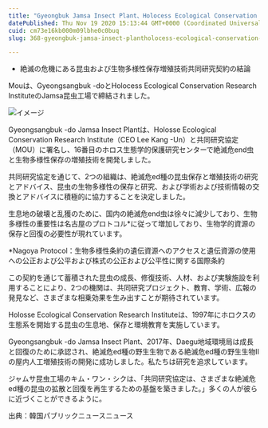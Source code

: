 ```yaml
---
title: "Gyeongbuk Jamsa Insect Plant、Holocess Ecological Conservation Research Institute、および絶滅危ed種の昆虫共同研究"
datePublished: Thu Nov 19 2020 15:13:44 GMT+0000 (Coordinated Universal Time)
cuid: cm73e16kb000m09lbhe0c0buq
slug: 368-gyeongbuk-jamsa-insect-plantholocess-ecological-conservation-research-instituteed

---
```



- 絶滅の危機にある昆虫および生物多様性保存増殖技術共同研究契約の結論

Mouは、Gyeongsangbuk -doとHolocess Ecological Conservation Research InstituteのJamsa昆虫工場で締結されました。

![イメージ](https://cdn.hashnode.com/res/hashnode/image/upload/v1739454053125/76b92f77-d9db-4fbe-adb7-8ec765081962.jpeg)

Gyeongsangbuk -do Jamsa Insect Plantは、Holosse Ecological Conservation Research Institute（CEO Lee Kang -Un）と共同研究協定（MOU）に署名し、16番目のホロス生態学的保護研究センターで絶滅危end虫と生物多様性保存の増殖技術を開発しました。

共同研究協定を通じて、2つの組織は、絶滅危ed種の昆虫保存と増殖技術の研究とアドバイス、昆虫の生物多様性の保存と研究、および学術および技術情報の交換とアドバイスに積極的に協力することを決定しました。

生息地の破壊と乱獲のために、国内の絶滅危end虫は徐々に減少しており、生物多様性の重要性は名古屋のプロトコル*に従って増加しており、生物学的資源の保存と回復の必要性が現れています。

*Nagoya Protocol：生物多様性条約の遺伝資源へのアクセスと遺伝資源の使用への公正および公平および株式の公正および公平性に関する国際条約

この契約を通じて蓄積された昆虫の成長、修復技術、人材、および実験施設を利用することにより、2つの機関は、共同研究プロジェクト、教育、学術、広報の発見など、さまざまな相乗効果を生み出すことが期待されています。

Holosse Ecological Conservation Research Instituteは、1997年にホロクスの生態系を開始する昆虫の生息地、保存と環境教育を実施しています。

Gyeongsangbuk -do Jamsa Insect Plant、2017年、Daegu地域環境局は成長と回復のために承認され、絶滅危ed種の野生生物である絶滅危ed種の野生生物IIの屋内人工増殖技術の開発に成功しました。私たちは研究を追求しています。

ジャムサ昆虫工場のキム・ワン・シクは、「共同研究協定は、さまざまな絶滅危ed種の昆虫の拡散と回復を再生するための基盤を築きました。」多くの人が彼らに近づくことができるように。

出典：韓国パブリックニュースニュース